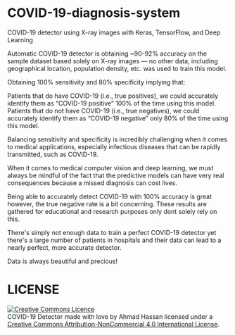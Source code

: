 # COVID-19-diagnosis-system
COVID-19 detector using X-ray images with Keras, TensorFlow, and Deep Learning

Automatic COVID-19 detector is obtaining ~90-92% accuracy on the sample dataset based solely on X-ray images — no other data, including geographical location, population density, etc. was used to train this model.

Obtaining 100% sensitivity and 80% specificity implying that:

Patients that do have COVID-19 (i.e., true positives), we could accurately identify them as “COVID-19 positive” 100% of the time using this model.
Patients that do not have COVID-19 (i.e., true negatives), we could accurately identify them as “COVID-19 negative” only 80% of the time using this model.

Balancing sensitivity and specificity is incredibly challenging when it comes to medical applications, especially infectious diseases that can be rapidly transmitted, such as COVID-19.

When it comes to medical computer vision and deep learning, we must always be mindful of the fact that the predictive models can have very real consequences because a missed diagnosis can cost lives.

Being able to accurately detect COVID-19 with 100% accuracy is great however, the true negative rate is a bit concerning. These results are gathered for educational and research purposes only dont solely rely on this.

There's simply not enough data to train a perfect COVID-19 detector yet there's a large number of patients in hospitals and their data can lead to a nearly perfect, more accurate detector. 

Data is always beautiful and precious!


# LICENSE
<a rel="license" href="http://creativecommons.org/licenses/by-nc/4.0/"><img alt="Creative Commons Licence" style="border-width:0" src="https://i.creativecommons.org/l/by-nc/4.0/88x31.png" /></a><br /><span xmlns:dct="http://purl.org/dc/terms/" property="dct:title">COVID-19 Detector made with love</span> by <span xmlns:cc="http://creativecommons.org/ns#" property="cc:attributionName">Ahmad Hassan</span> licensed under a <a rel="license" href="http://creativecommons.org/licenses/by-nc/4.0/">Creative Commons Attribution-NonCommercial 4.0 International License</a>. 
